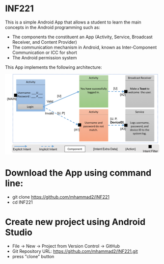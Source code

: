 # INF221
This is a simple Android App that allows a student to learn the main concepts in the Android programming such as: 
-	The components the constituent an App (Activity, Service, Broadcast Receiver, and Content Provider)
-	The communication mechanism in Android, known as Inter-Component Communication or ICC for short
-	The Android permission system

This App implements the following architecture:

![Alt text](/INF221Arch.png?raw=true "App Architecture")

# Download the App using command line:
* git clone https://github.com/mhammad2/INF221
* cd INF221

# Create new project using Android Studio
* File -> New -> Project from Version Control -> GitHub
* Git Repository URL: https://github.com/mhammad2/INF221.git
* press "clone" button


